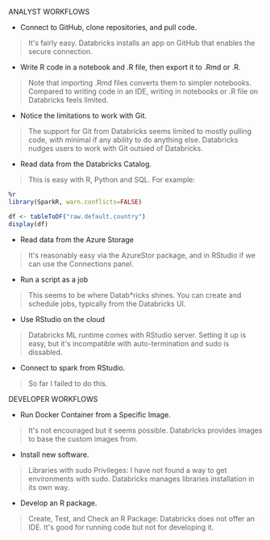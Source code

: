 ANALYST WORKFLOWS

* Connect to GitHub, clone repositories, and pull code.

> It's fairly easy. Databricks installs an app on GitHub that enables the secure connection.

* Write R code in a notebook and .R file, then export it to .Rmd or .R.

> Note that importing .Rmd files converts them to simpler notebooks. Compared to writing code in an IDE, writing in notebooks or .R file on Databricks feels limited.

* Notice the limitations to work with Git.

> The support for Git from Databricks seems limited to mostly pulling code, with minimal if any ability to do anything else. Databricks nudges users to work with Git outsied of Databricks.

* Read data from the Databricks Catalog.

> This is easy with R, Python and SQL. For example:

```r
%r
library(SparkR, warn.conflicts=FALSE)

df <- tableToDF("raw.default.country")
display(df)
```

* Read data from the Azure Storage

> It's reasonably easy via the AzureStor package, and in RStudio if we can use the Connections panel.

* Run a script as a job

> This seems to be where Datab*ricks shines. You can create and schedule jobs,
typically from the Databricks UI.

* Use RStudio on the cloud

> Databricks ML runtime comes with RStudio server. Setting it up is easy, but
it's incompatible with auto-termination and sudo is dissabled.

* Connect to spark from RStudio.

> So far I failed to do this.

DEVELOPER WORKFLOWS

* Run Docker Container from a Specific Image.

> It's not encouraged but it seems possible. Databricks provides images to base the custom images from.

* Install new software.

> Libraries with sudo Privileges: I have not found a way to get environments with sudo. Databricks manages libraries installation in its own way.

* Develop an R package.

> Create, Test, and Check an R Package: Databricks does not offer an IDE. It's
good for running code but not for developing it.

